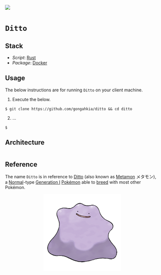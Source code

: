 [![](https://img.shields.io/badge/ditto_1.0.0-passing-green)](https://github.com/gongahkia/ditto/releases/tag/1.0.0) 

# `Ditto`

## Stack

* *Script*: [Rust]()
* *Package*: [Docker]()

## Usage

The below instructions are for running `Ditto` on your client machine.

1. Execute the below.

```console
$ git clone https://github.com/gongahkia/ditto && cd ditto
```

2. ...

```console
$ 
```

## Architecture

```mermaid
```

## Reference

The name `Ditto` is in reference to [Ditto](https://bulbapedia.bulbagarden.net/wiki/Ditto_(Pok%C3%A9mon)) (also known as [Metamon](https://en.wikipedia.org/wiki/Ditto_(Pok%C3%A9mon)) メタモン), a [Normal](https://bulbapedia.bulbagarden.net/wiki/Normal_(type))-type [Generation I](https://bulbapedia.bulbagarden.net/wiki/Generation_I) [Pokémon](https://bulbapedia.bulbagarden.net/wiki/Pok%C3%A9mon_(species)) able to [breed](https://bulbapedia.bulbagarden.net/wiki/Pok%C3%A9mon_breeding) with most other Pokémon.

<div align="center">
    <img src="./asset/logo/ditto.png" width="50%">
</div>